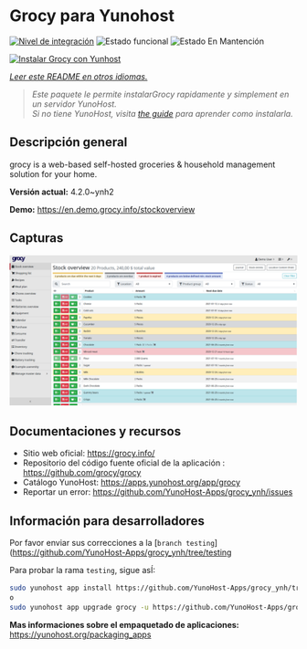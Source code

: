 <!--
Este archivo README esta generado automaticamente<https://github.com/YunoHost/apps/tree/master/tools/readme_generator>
No se debe editar a mano.
-->

# Grocy para Yunohost

[![Nivel de integración](https://dash.yunohost.org/integration/grocy.svg)](https://dash.yunohost.org/appci/app/grocy) ![Estado funcional](https://ci-apps.yunohost.org/ci/badges/grocy.status.svg) ![Estado En Mantención](https://ci-apps.yunohost.org/ci/badges/grocy.maintain.svg)

[![Instalar Grocy con Yunhost](https://install-app.yunohost.org/install-with-yunohost.svg)](https://install-app.yunohost.org/?app=grocy)

*[Leer este README en otros idiomas.](./ALL_README.md)*

> *Este paquete le permite instalarGrocy rapidamente y simplement en un servidor YunoHost.*  
> *Si no tiene YunoHost, visita [the guide](https://yunohost.org/install) para aprender como instalarla.*

## Descripción general

grocy is a web-based self-hosted groceries & household management solution for your home.

**Versión actual:** 4.2.0~ynh2

**Demo:** <https://en.demo.grocy.info/stockoverview>

## Capturas

![Captura de Grocy](./doc/screenshots/stock-en.png)

## Documentaciones y recursos

- Sitio web oficial: <https://grocy.info/>
- Repositorio del código fuente oficial de la aplicación : <https://github.com/grocy/grocy>
- Catálogo YunoHost: <https://apps.yunohost.org/app/grocy>
- Reportar un error: <https://github.com/YunoHost-Apps/grocy_ynh/issues>

## Información para desarrolladores

Por favor enviar sus correcciones a la [`branch testing`](https://github.com/YunoHost-Apps/grocy_ynh/tree/testing

Para probar la rama `testing`, sigue asÍ:

```bash
sudo yunohost app install https://github.com/YunoHost-Apps/grocy_ynh/tree/testing --debug
o
sudo yunohost app upgrade grocy -u https://github.com/YunoHost-Apps/grocy_ynh/tree/testing --debug
```

**Mas informaciones sobre el empaquetado de aplicaciones:** <https://yunohost.org/packaging_apps>
